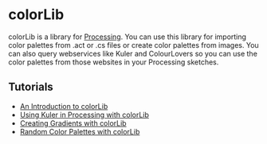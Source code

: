 # colorLib #

colorLib is a library for [Processing](http://processing.org). You can use this library for importing color palettes from .act or .cs files or create color palettes from images. You can also query webservices like Kuler and ColourLovers so you can use the color palettes from those websites in your Processing sketches.

## Tutorials ##

  * [An Introduction to colorLib](http://vormplus.be/blog/article/an-introduction-to-colorlib)
  * [Using Kuler in Processing with colorLib](http://vormplus.be/blog/article/using-kuler-in-processing-with-colorlib)
  * [Creating Gradients with colorLib](http://vormplus.be/blog/article/creating-gradients-with-colorlib)
  * [Random Color Palettes with colorLib](http://vormplus.be/blog/article/random-color-palettes-with-colorlib)
